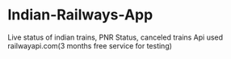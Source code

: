 # Indian-Railways-App
Live status of indian trains, PNR Status, canceled trains
Api used  railwayapi.com(3 months free service for testing)

